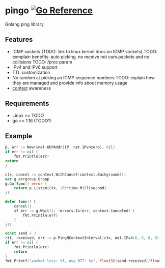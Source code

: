 # pingo [![Go Reference](https://pkg.go.dev/badge/github.com/mitinarseny/pingo.svg)](https://pkg.go.dev/github.com/mitinarseny/pingo)

Golang ping library

## Features

* ICMP sockets (TODO: link to linux kernel docs on ICMP sockets)
  TODO: exmplain benefits: auto picking, no receive not ours packets and no collisions
  TODO: /proc param
* IPv4 and IPv6 support
* TTL customization
* No random at picking an ICMP sequence numbers
  TODO: explain how they are managed and provide info about memory usage
* [context](https://pkg.go.dev/context) awareness

## Requirements

* Linux >= TODO
* go >= 1.16 (TODO?)

## Example

```go
p, err := New(&net.UDPAddr{IP: net.IPv4zero}, nil)
if err != nil {
	fmt.Println(err)
return
}

ctx, cancel := context.WithCancel(context.Background())
var g errgroup.Group
g.Go(func() error {
	return p.Listen(ctx, 100*time.Millisecond)
})

defer func() {
	cancel()
	if err := g.Wait(); !errors.Is(err, context.Canceled) {
		fmt.Println(err)
	}
}()

const send = 3
rtt, received, err := p.PingNContextInterval(ctx, net.IPv4(8, 8, 8, 8), send, 5*time.Second)
if err != nil {
	fmt.Println(err)
	return
}
fmt.Printf("packet loss: %f, avg RTT: %s", float32(send-received)/float32(send), rtt)
```


